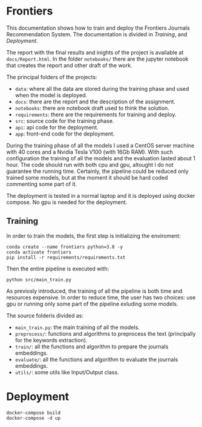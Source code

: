 # Frontiers

This documentation shows how to train and deploy the Frontiers Journals Recommendation System. The documentation is divided in *Training*, and *Deployment*.

The report with the final results and inights of the project is available at `docs/Report.html`. In the folder `notebooks/` there are the jupyter notebook that creates the report and other draft of the work.

The principal folders of the projects:
- `data`: where all the data are stored during the training phase and used when the model is deployed.
- `docs`: there are the report and the description of the assignment.
- `notebooks`: there are notebook draft used to think the solution.
- `requirements`: there are the requirements for training and deploy.
- `src`: source code for the training phase.
- `api`: api code for the deployment.
- `app`: front-end code for the deployment.

During the training phase of all the models I used a CentOS server machine with 40 cores and a Nvidia Tesla V100 (with 16Gb RAM). With such configuration the training of all the models and the evaluation lasted about 1 hour. The code should run with both cpu and gpu, altought I do not guarantee the running time. Certainly, the pipeline could be reduced only trained some models, but at the moment it should be hard coded commenting some part of it.

The deployment is tested in a normal laptop and it is deployed using docker compose. No gpu is needed for the deployment.

## Training

In order to train the models, the first step is initializing the enviroment:
```
conda create --name frontiers python=3.8 -y
conda activate frontiers
pip install -r requirements/requirements.txt
```

Then the entire pipeline is executed with:
```
python src/main_train.py
```
As previosly introduced, the training of all the pipeline is both time and resources expensive. In order to reduce time, the user has two choices: use gpu or running only some part of the pipeline exluding some models. 

The source folderis divided as:
- `main_train.py`: the main training of all the models.
- `preprocess/`: functions and algorithms to preprocess the text (principally for the keywords extraction).
- `train/`: all the functions and algorithm to prepare the journals embeddings.
- `evaluate/`: all the functions and algorithm to evaluate the journals embeddings.
- `utils/`: some utils like Input/Output class.

# Deployment


```
docker-compose build
docker-compose -d up

```

